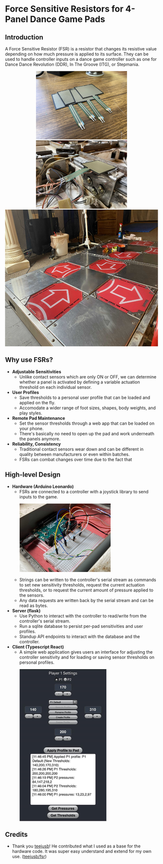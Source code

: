 # Force Sensitive Resistors for 4-Panel Dance Game Pads

## Introduction
A Force Sensitive Resistor (FSR) is a resistor that changes its resistive value depending on how much pressure is applied to its surface. They can be used to handle controller inputs on a dance game controller such as one for Dance Dance Revolution (DDR), In The Groove (ITG), or Stepmania.
<p align="center">
    <img src="img/IMG_4103.jpg" height="225px" />
    <img src="img/IMG_4178.jpg" height="225px" />
    <img src="img/IMG_4201.jpg" height="450px" />
</p>

## Why use FSRs?
- **Adjustable Sensitivities**
  - Unlike contact sensors which are only ON or OFF, we can determine whether a panel is activated by defining a variable actuation threshold on each individual sensor.
- **User Profiles**
  - Save thresholds to a personal user profile that can be loaded and applied on the fly.
  - Accomodate a wider range of foot sizes, shapes, body weights, and play styles.
- **Remote Pad Maintenance**
  - Set the sensor thresholds through a web app that can be loaded on your phone.
  - There's basically no need to open up the pad and work underneath the panels anymore.
- **Reliability, Consistency**
  - Traditional contact sensors wear down and can be different in quality between manufacturers or even within batches.
  - FSRs can combat changes over time due to the fact that 

## High-level Design
- **Hardware (Arduino Leonardo)**
  - FSRs are connected to a controller with a joystick library to send inputs to the game. <p><img src="img/IMG_4196.jpg" height="225px" /></p>
  - Strings can be written to the controller's serial stream as commands to set new sensitivity thresholds, request the current actuation thresholds, or to request the current amount of pressure applied to the sensors.
  - Any data requests are written back by the serial stream and can be read as bytes.
- **Server (flask)**
  - Use Python to interact with the controller to read/write from the controller's serial stream.
  - Run a sqlite database to persist per-pad sensitivities and user profiles.
  - Standup API endpoints to interact with the database and the controller.
- **Client (Typescript React)**
  - A simple web application gives users an interface for adjusting the controller sensitivity and for loading or saving sensor thresholds on personal profiles.<p><img src="img/client.jpg" height="500px" /></p>

## Credits
- Thank you [teejusb](github.com/teejusb)! He contributed what I used as a base for the hardware code. It was super easy understand and extend for my own use. ([teejusb/fsr](https://github.com/teejusb/fsr))
  